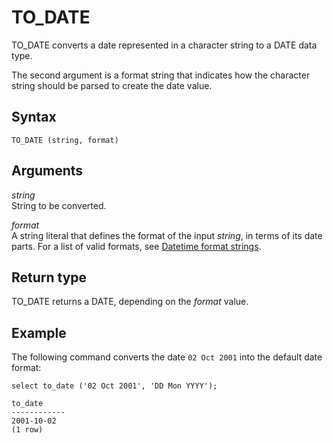 # TO\_DATE<a name="r_TO_DATE_function"></a>

TO\_DATE converts a date represented in a character string to a DATE data type\. 

 The second argument is a format string that indicates how the character string should be parsed to create the date value\. 

## Syntax<a name="r_TO_DATE_function-synopsis"></a>

```
TO_DATE (string, format)
```

## Arguments<a name="r_TO_DATE_function-arguments"></a>

 *string*   
 String to be converted\. 

 *format*   
A string literal that defines the format of the input *string*, in terms of its date parts\. For a list of valid formats, see [Datetime format strings](r_FORMAT_strings.md)\. 

## Return type<a name="r_TO_DATE_function-return-type"></a>

TO\_DATE returns a DATE, depending on the *format* value\. 

## Example<a name="r_TO_DATE_function-example"></a>

 The following command converts the date `02 Oct 2001` into the default date format: 

```
select to_date ('02 Oct 2001', 'DD Mon YYYY');

to_date
------------
2001-10-02
(1 row)
```